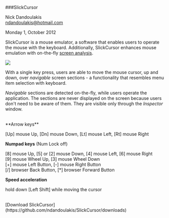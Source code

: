 ###SlickCursor

Nick Dandoulakis
<br>
ndandoulakis@hotmail.com

Monday 1, October 2012


SlickCursor is a mouse emulator, a software that enables users to operate the mouse with the keyboard.
Additionally, SlickCursor enhances mouse emulation with on-the-fly [screen analysis](http://en.wikipedia.org/wiki/Image_analysis).

![](http://nick-d.appspot.com/slickcursor_inspector.png)

With a single key press, users are able to move the mouse cursor, up and down, over *navigable* screen sections - a functionality that resembles menu item selection with keyboard.

*Navigable* sections are detected on-the-fly, while users operate the application. The sections are never displayed on the screen because users don't need to be aware of them. They are visible only through the *Inspector* window. 

<br>
**Arrow keys**

[Up] mouse Up, [Dn] mouse Down, [Lt] mouse Left, [Rt] mouse Right

**Numpad keys** (Num Lock off)

[8] mouse Up, [5] or [2] mouse Down, [4] mouse Left, [6] mouse Right<br>
[9] mouse Wheel Up, [3] mouse Wheel Down<br>
[+] mouse Left Button, [-] mouse Right Button<br>
[/] browser Back Button, [*] browser Forward Button<br>

**Speed acceleration**

hold down [Left Shift] while moving the cursor

<br>
[Download SlickCursor](https://github.com/ndandoulakis/SlickCursor/downloads)